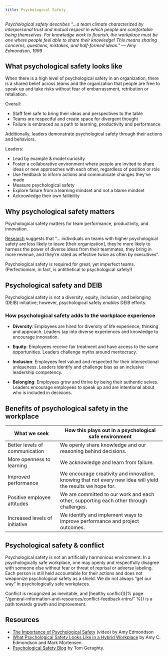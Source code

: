 ```yaml
---
title: Psychological Safety 
---
```


_Psychological safety describes “...a team climate characterized by interpersonal trust and mutual respect in which people are comfortable being themselves. For knowledge work to flourish, the workplace must be one where people feel able to share their knowledge! This means sharing concerns, questions, mistakes, and half-formed ideas.”
— Amy Edmondson, 1999_

## What psychological safety looks like
When there is a high level of psychological safety in an organization, there is a shared belief across teams and the organization that people are free to speak up and take risks without fear of embarrassment, retribution or retaliation.

Overall:
- Staff feel safe to bring their ideas and perspectives to the table
- Teams are respectful and create space for divergent thought
- Failure is embraced as a path to learning, productivity and performance

Additionally, leaders demonstrate psychological safety through their actions and behaviors. 

Leaders:
- Lead by example & model curiosity
- Foster a collaborative environment where people are invited to share ideas or new approaches with each other, regardless of position or role 
- Use feedback to inform actions and communicate changes they've made 
- Measure psychological safety
- Explore failure from a learning mindset and not a blame mindset 
- Acknowledge their own fallibility 

## Why psychological safety matters
Psychological safety matters for team performance, productivity, and innovation. 

[Research](https://rework.withgoogle.com/guides/understanding-team-effectiveness/steps/foster-psychological-safety/) suggests that “... individuals on teams with higher psychological safety are less likely to leave [their organization], they’re more likely to harness the power of diverse ideas from their teammates, they bring in more revenue, and they’re rated as effective twice as often by executives”.

Psychological safety is required for great, yet imperfect teams. (Perfectionism, in fact, is antithetical to psychological safety!)

## Psychological safety and DEIB
Psychological safety is not a diversity, equity, inclusion, and belonging (DEIB) initiative; however, psychological safety _enables_ DEIB efforts.

### How psychological safety adds to the workplace experience
- **Diversity**: Employees are hired for diversity of life experience, thinking and approach. Leaders tap into diverse experiences and knowledge to encourage innovation.

- **Equity**: Employees receive fair treatment and have access to the same opportunities. Leaders challenge myths around meritocracy.

- **Inclusion**: Employees feel valued and respected for their intersectional uniqueness. Leaders identify and challenge bias as an inclusive leadership competency.

- **Belonging**: Employees grow and thrive by being their authentic selves. Leaders encourage employees to speak up and are intentional about who is included in decisions.

## Benefits of psychological safety in the workplace
| What we seek    | How this plays out in a psychological safe environment |
| ----------- | ----------- |
| Better levels of communication     | We openly share knowledge and our reasoning behind decisions.       |
| More openness to learning   | We acknowledge and learn from failure.        |
| Improved performance   | We encourage creativity and innovation, knowing that not every new idea will yield the results we hope for.       |
| Positive employee attitudes   | We are committed to our work and each other, supporting each other through challenges.        |
| Increased levels of initiative   | We identify and implement ways to improve performance and project outcomes.        |

## Psychological safety & conflict
Psychological safety is not an artificially harmonious environment. In a psychologically safe workplace, one may openly and respectfully disagree with someone else without fear or threat of reprisal or adverse labeling. Each person is still held accountable for their actions and does not weaponize psychological safety as a shield. We do not always “get our way” in psychologically safe workplaces. 

Conflict is recognized as inevitable, and [healthy conflict]({% page "/general-information-and-resources/conflict-feedback-intro/" %}) is a path towards growth and improvement.

## Resources 
- [The Importance of Psychological Safety](https://www.youtube.com/watch?v=eP6guvRt0U0) (video) by Amy Edmondson
- [What Psychological Safety Looks Like in a Hybrid Workplace](https://hbr.org/2021/04/what-psychological-safety-looks-like-in-a-hybrid-workplace) by Amy C. Edmondson and Mark Mortensen
- [Psychological Safety Blog](https://psychsafety.co.uk/blog/) by Tom Geraghty.

